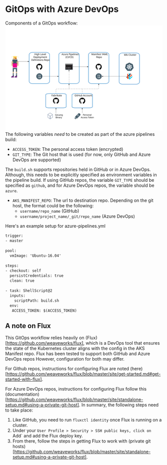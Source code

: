 # GitOps with Azure DevOps
Components of a GitOps workflow:
<img src="PAT.svg?sanitize=true">
The following variables *need* to be created as part of the azure pipelines build:

- `ACCESS_TOKEN`: The personal access token (encrypted)
- `GIT_TYPE`: The Git host that is used (for now, only GitHub and Azure DevOps are supported)

The `build.sh` supports repositories held in GitHub or in Azure DevOps. Although, this needs to be explicitly specified as environment variables in the pipeline build. If using GitHub repos, the variable `GIT_TYPE` should be specified as `github`, and for Azure DevOps repos, the variable should be `azure`.

- `AKS_MANIFEST_REPO`: The url to destination repo. Depending on the git host, the format could be the following:
  - `username/repo_name` (GitHub)
  - `username/project_name/_git/repo_name` (Azure DevOps)

Here's an example setup for azure-pipelines.yml

```
trigger:
- master

pool:
  vmImage: 'Ubuntu-16.04'

steps:
- checkout: self
  persistCredentials: true
  clean: true

- task: ShellScript@2
  inputs:
    scriptPath: build.sh
  env:
   ACCESS_TOKEN: $(ACCESS_TOKEN)
```
## A note on Flux

This GitOps workflow relies heavily on (Flux)[https://github.com/weaveworks/flux], which is a DevOps tool that ensures the state of the Kubernetes cluster aligns with the config in the AKS Manifest repo. Flux has been tested to support both GitHub and Azure DevOps repos However, configuration for both may differ.

For Github repos, instructions for configuring Flux are noted (here)[https://github.com/weaveworks/flux/blob/master/site/get-started.md#get-started-with-flux].

For Azure DevOps repos, instructions for configuring Flux follow this (documentation)[https://github.com/weaveworks/flux/blob/master/site/standalone-setup.md#using-a-private-git-host]. In summary, the following steps need to take place:

1. Like GitHub, you need to run `fluxctl identity` once Flux is running on a cluster.
2. Under your `User Profile > Security > SSH public keys, click on `Add` and add the Flux deploy key.
3. From there, follow the steps in getting Flux to work with (private git hosts)[https://github.com/weaveworks/flux/blob/master/site/standalone-setup.md#using-a-private-git-host].


